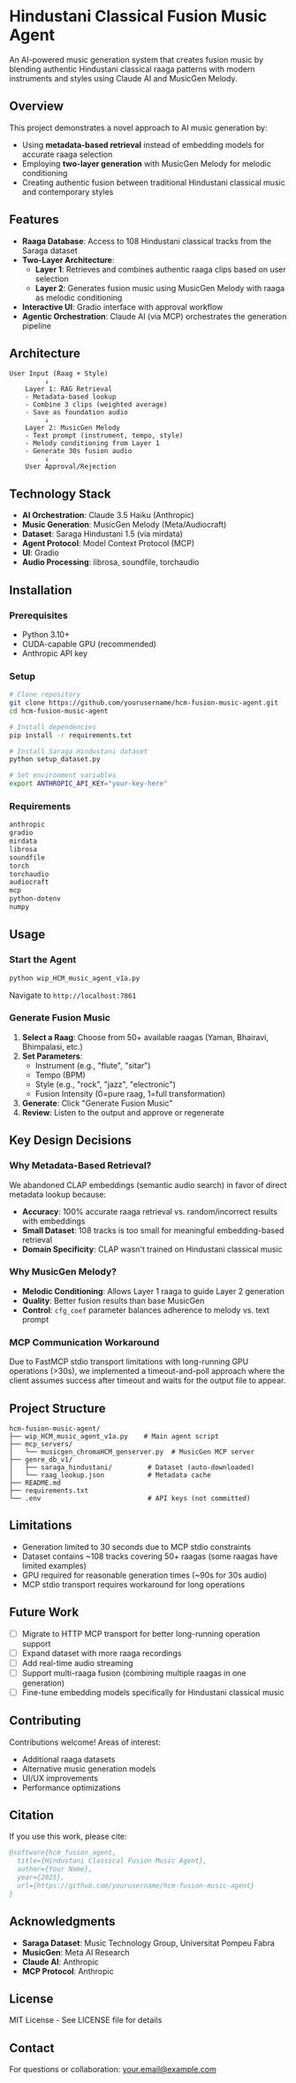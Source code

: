 # Hindustani Classical Fusion Music Agent

An AI-powered music generation system that creates fusion music by blending authentic Hindustani classical raaga patterns with modern instruments and styles using Claude AI and MusicGen Melody.

## Overview

This project demonstrates a novel approach to AI music generation by:
- Using **metadata-based retrieval** instead of embedding models for accurate raaga selection
- Employing **two-layer generation** with MusicGen Melody for melodic conditioning
- Creating authentic fusion between traditional Hindustani classical music and contemporary styles

## Features

- **Raaga Database**: Access to 108 Hindustani classical tracks from the Saraga dataset
- **Two-Layer Architecture**:
  - **Layer 1**: Retrieves and combines authentic raaga clips based on user selection
  - **Layer 2**: Generates fusion music using MusicGen Melody with raaga as melodic conditioning
- **Interactive UI**: Gradio interface with approval workflow
- **Agentic Orchestration**: Claude AI (via MCP) orchestrates the generation pipeline

## Architecture

```
User Input (Raag + Style)
         ↓
    Layer 1: RAG Retrieval
    - Metadata-based lookup
    - Combine 3 clips (weighted average)
    - Save as foundation audio
         ↓
    Layer 2: MusicGen Melody
    - Text prompt (instrument, tempo, style)
    - Melody conditioning from Layer 1
    - Generate 30s fusion audio
         ↓
    User Approval/Rejection
```

## Technology Stack

- **AI Orchestration**: Claude 3.5 Haiku (Anthropic)
- **Music Generation**: MusicGen Melody (Meta/Audiocraft)
- **Dataset**: Saraga Hindustani 1.5 (via mirdata)
- **Agent Protocol**: Model Context Protocol (MCP)
- **UI**: Gradio
- **Audio Processing**: librosa, soundfile, torchaudio

## Installation

### Prerequisites
- Python 3.10+
- CUDA-capable GPU (recommended)
- Anthropic API key

### Setup

```bash
# Clone repository
git clone https://github.com/yourusername/hcm-fusion-music-agent.git
cd hcm-fusion-music-agent

# Install dependencies
pip install -r requirements.txt

# Install Saraga Hindustani dataset
python setup_dataset.py

# Set environment variables
export ANTHROPIC_API_KEY="your-key-here"
```

### Requirements
```txt
anthropic
gradio
mirdata
librosa
soundfile
torch
torchaudio
audiocraft
mcp
python-dotenv
numpy
```

## Usage

### Start the Agent

```bash
python wip_HCM_music_agent_v1a.py
```

Navigate to `http://localhost:7861`

### Generate Fusion Music

1. **Select a Raag**: Choose from 50+ available raagas (Yaman, Bhairavi, Bhimpalasi, etc.)
2. **Set Parameters**:
   - Instrument (e.g., "flute", "sitar")
   - Tempo (BPM)
   - Style (e.g., "rock", "jazz", "electronic")
   - Fusion Intensity (0=pure raag, 1=full transformation)
3. **Generate**: Click "Generate Fusion Music"
4. **Review**: Listen to the output and approve or regenerate

## Key Design Decisions

### Why Metadata-Based Retrieval?

We abandoned CLAP embeddings (semantic audio search) in favor of direct metadata lookup because:
- **Accuracy**: 100% accurate raaga retrieval vs. random/incorrect results with embeddings
- **Small Dataset**: 108 tracks is too small for meaningful embedding-based retrieval
- **Domain Specificity**: CLAP wasn't trained on Hindustani classical music

### Why MusicGen Melody?

- **Melodic Conditioning**: Allows Layer 1 raaga to guide Layer 2 generation
- **Quality**: Better fusion results than base MusicGen
- **Control**: `cfg_coef` parameter balances adherence to melody vs. text prompt

### MCP Communication Workaround

Due to FastMCP stdio transport limitations with long-running GPU operations (>30s), we implemented a timeout-and-poll approach where the client assumes success after timeout and waits for the output file to appear.

## Project Structure

```
hcm-fusion-music-agent/
├── wip_HCM_music_agent_v1a.py    # Main agent script
├── mcp_servers/
│   └── musicgen_chromaHCM_genserver.py  # MusicGen MCP server
├── genre_db_v1/
│   ├── saraga_hindustani/         # Dataset (auto-downloaded)
│   └── raag_lookup.json           # Metadata cache
├── README.md
├── requirements.txt
└── .env                           # API keys (not committed)
```

## Limitations

- Generation limited to 30 seconds due to MCP stdio constraints
- Dataset contains ~108 tracks covering 50+ raagas (some raagas have limited examples)
- GPU required for reasonable generation times (~90s for 30s audio)
- MCP stdio transport requires workaround for long operations

## Future Work

- [ ] Migrate to HTTP MCP transport for better long-running operation support
- [ ] Expand dataset with more raaga recordings
- [ ] Add real-time audio streaming
- [ ] Support multi-raaga fusion (combining multiple raagas in one generation)
- [ ] Fine-tune embedding models specifically for Hindustani classical music

## Contributing

Contributions welcome! Areas of interest:
- Additional raaga datasets
- Alternative music generation models
- UI/UX improvements
- Performance optimizations

## Citation

If you use this work, please cite:

```bibtex
@software{hcm_fusion_agent,
  title={Hindustani Classical Fusion Music Agent},
  author={Your Name},
  year={2025},
  url={https://github.com/yourusername/hcm-fusion-music-agent}
}
```

## Acknowledgments

- **Saraga Dataset**: Music Technology Group, Universitat Pompeu Fabra
- **MusicGen**: Meta AI Research
- **Claude AI**: Anthropic
- **MCP Protocol**: Anthropic

## License

MIT License - See LICENSE file for details

## Contact

For questions or collaboration: your.email@example.com
